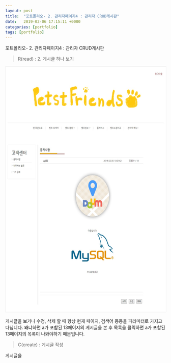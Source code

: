 ```yaml
---
layout: post
title:  "포트폴리오- 2. 관리자페이지4 : 관리자 CRUD게시판"
date:   2019-02-06 17:15:11 +0000
categories: [portfolio]
tags: [portfolio]
---
```

<style>
img{
  border : 1px solid #ededed;
}
.title{
  font-size : 20px;
}
</style>

포트폴리오- 2. 관리자페이지4 : 관리자 CRUD게시판
<br>

>R(read) : 2. 게시글 하나 보기

<img src="/images/petst/admin/readone.jpg" width="600" height="770"><br>

게시글을 보거나 수정, 삭제 할 때 항상 현재 페이지, 검색어 등등을 파라미터로 가지고 다닙니다. 왜냐하면 a가 포함된 13페이지의 게시글을 본 후 목록을 클릭하면 a가 포함된 13페이지의 목록이 나와야하기 때문입니다.
<br>

>C(create) : 게시글 작성

게시글을 
